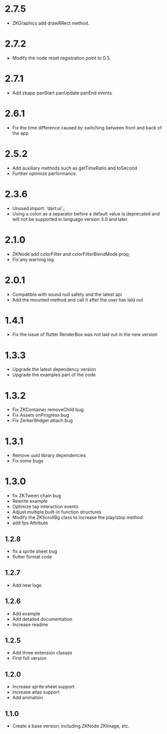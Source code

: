 # 2.7.5
- ZKGraphics add drawRRect method.

# 2.7.2
- Modify the node reset registration point to 0.5.

# 2.7.1
- Add zkapp panStart panUpdate panEnd events.

# 2.6.1
- Fix the time difference caused by switching between front and back of the app

# 2.5.2
- Add auxiliary methods such as getTimeRatio and toSecond
- Further optimize performance.


# 2.3.6
- Unused import: 'dart:ui'.;
- Using a colon as a separator before a default value is deprecated and will not be supported in language version 3.0 and later.

# 2.1.0
- ZKNode add colorFilter and colorFilterBlendMode prop;
- Fix any warning log

# 2.0.1
- Compatible with sound null safety and the latest api
- Add the mounted method and call it after the user has laid out


# 1.4.1
- Fix the issue of flutter RenderBox was not laid out in the new version

# 1.3.3
- Upgrade the latest dependency version
- Upgrade the examples part of the code

# 1.3.2
- Fix ZKContainer removeChild bug
- Fix Assets onProgress bug
- Fix ZerkerWidget attach bug

# 1.3.1
- Remove uuid library dependencies
- Fix some bugs

# 1.3.0
- fix ZKTween chain bug
- Rewrite example
- Optimize tap interaction events
- Adjust multiple built-in function structures
- Modify the ZKScrollBg class to increase the play/stop method
- add fps Attribute

## 1.2.8

- fix a sprite sheet bug
- flutter format code

## 1.2.7

- Add new logo

## 1.2.6

- Add example
- Add detailed documentation
- Increase readme

## 1.2.5

- Add three extension classes
- First full version

## 1.2.0

- Increase sprite sheet support
- Increase atlas support
- Add animation

## 1.1.0

- Create a base version, including ZKNode ZKImage, etc.